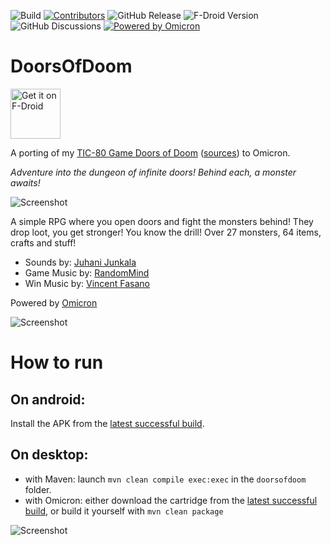 ![Build](https://github.com/msx80/DoorsOfDoomOmicron/workflows/Build/badge.svg)
[![Contributors](https://img.shields.io/github/contributors/msx80/doorsofdoomomicron.svg)](https://github.com/msx80/doorsofdoomomicron/graphs/contributors)
![GitHub Release](https://img.shields.io/github/v/release/msx80/DoorsOfDoomOmicron)
![F-Droid Version](https://img.shields.io/f-droid/v/com.github.msx80.doorsofdoom)
![GitHub Discussions](https://img.shields.io/github/discussions/msx80/DoorsOfDoomOmicron)
[![Powered by Omicron](https://img.shields.io/badge/Powered_by-Omicron-Green)](https://github.com/msx80/Omicron)



# DoorsOfDoom

[<img src="https://fdroid.gitlab.io/artwork/badge/get-it-on.png"
     alt="Get it on F-Droid"
     height="80">](https://f-droid.org/packages/com.github.msx80.doorsofdoom/)

A porting of my [TIC-80 Game Doors of Doom](https://tic80.com/play?cart=786) ([sources](https://github.com/msx80/DoorsOfDoom)) to Omicron.

*Adventure into the dungeon of infinite doors! Behind each, a monster awaits!*

![Screenshot](https://github.com/msx80/DoorsOfDoomOmicron/blob/main/fastlane/metadata/android/en-US/images/phoneScreenshots/1.png?raw=true)

A simple RPG where you open doors and fight the monsters behind! They drop loot, you get stronger! You know the drill! Over 27 monsters, 64 items, crafts and stuff!

  - Sounds by: [Juhani Junkala](https://juhanijunkala.com/)
  - Game Music by: [RandomMind](https://www.youtube.com/@randommynd)
  - Win Music by: [Vincent Fasano](https://www.vincentfasano.com/)

Powered by [Omicron](https://github.com/msx80/Omicron)

![Screenshot](https://github.com/msx80/DoorsOfDoomOmicron/blob/main/fastlane/metadata/android/en-US/images/phoneScreenshots/2.png?raw=true)

# How to run 

## On android:

Install the APK from the [latest successful build](https://github.com/msx80/DoorsOfDoomOmicron/actions).

## On desktop: 

* with Maven: launch `mvn clean compile exec:exec` in the `doorsofdoom` folder.
* with Omicron: either download the cartridge from the [latest successful build](https://github.com/msx80/DoorsOfDoomOmicron/actions), or build it yourself with `mvn clean package`

![Screenshot](https://github.com/msx80/DoorsOfDoomOmicron/blob/main/fastlane/metadata/android/en-US/images/phoneScreenshots/3.png?raw=true)
